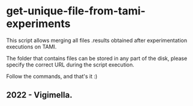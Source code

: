 # get-unique-file-from-tami-experiments

This script allows merging all files .results obtained after experimentation executions on TAMI.

The folder that contains files can be stored in any part of the disk, please specify the correct URL during the script execution.

Follow the commands, and that's it :)

## 2022 - Vigimella.
